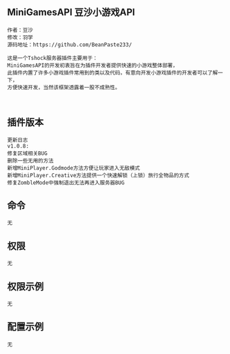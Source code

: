 ## MiniGamesAPI 豆沙小游戏API
```
作者：豆沙  
修改：羽学  
源码地址：https://github.com/BeanPaste233/   

这是一个Tshock服务器插件主要用于：  
MiniGamesAPI的开发初衷旨在为插件开发者提供快速的小游戏整体部署，
此插件内置了许多小游戏插件常用到的类以及代码，有意向开发小游戏插件的开发者可以了解一下，
方便快速开发，当然该框架透露着一股不成熟性。



```

## 插件版本
```
更新日志  
v1.0.8:  
修复区域相关BUG
删除一些无用的方法
新增MiniPlayer.Godmode方法方便让玩家进入无敌模式
新增MiniPlayer.Creative方法提供一个快速解锁（上锁）旅行全物品的方式
修复ZombleMode中强制退出无法再进入服务器BUG

```
## 命令
```
无
```
## 权限
```
无
```
## 权限示例
```
无

```

## 配置示例
```(json)
无
```
